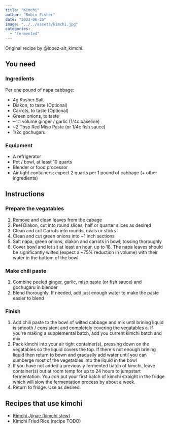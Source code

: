 ```yaml
---
title: "Kimchi"
author: "Robin Fisher"
date: "2023-06-25"
image: "../../assets/kimchi.jpg"
categories:
  - "fermented"
---
```


Original recipe by @lopez-alt_kimchi.


## You need

### Ingredients

Per one pound of napa cabbage:

* 4g Kosher Salt
* Diakon, to taste (Optional)
* Carrots, to taste (Optional)
* Green onions, to taste
* ~1:1 volume ginger / garlic (1/4c baseline)
* ~2 Tbsp Red Miso Paste (or 1/4c fish sauce)
* 1/2c gochugaru


### Equipment

* A refrigerator
* Pot / bowl, at least 10 quarts
* Blender or food processor
* Air tight containers; expect 2 quarts per 1 pound of cabbage (+ other ingredients)


## Instructions

### Prepare the vegatables

1. Remove and clean leaves from the cabage
2. Peel Diakon, cut into round slices, half or quarter slices as desired
3. Clean and cut Carrots into rounds, ovals or sticks
4. Clean and cut green onions into ~1 inch sections
5. Salt napa, green onions, diakon and carrots in bowl; tossing thoroughly
6. Cover bowl and let sit at least an hour, up to 18. The napa leaves should be significantly wilted (expect a ~75% reduction in volume) with their water in the bottom of the bowl 

### Make chili paste

1. Combine peeled ginger, garlic, miso paste (or fish sauce) and gochugaru in blender
2. Blend thoroughly. If needed, add just enough water to make the paste easier to blend

### Finish

1. Add chili paste to the bowl of wilted cabbage and mix until brining liquid is smooth / consistent and completely covering the vegatables
   a. If you're making a supplemental batch, add you current kimchi batch and mix
2. Pack kimchi into your air tight container(s), pressing down on the vegatables so the liquid covers the top. If there's not enough brining liquid then return to bown and gradually add water until you can sumberge most of the vegetables into the liquid in the bowl
3. If you have not added a previously fermented batch of kimchi, leave container(s) out at room temp for up to 24 hours to jumpstart fermentation. You _can_ put your first batch of kimchi straight in the fridge which will slow the fermentation process by about a week.
4. Return to fridge. Use as desired.


## Recipes that use kimchi

* [Kimchi Jjigae (kimchi stew)](https://www.maangchi.com/recipe/kimchi-jjigae)
* Kimchi Fried Rice (recipe TODO)
   

